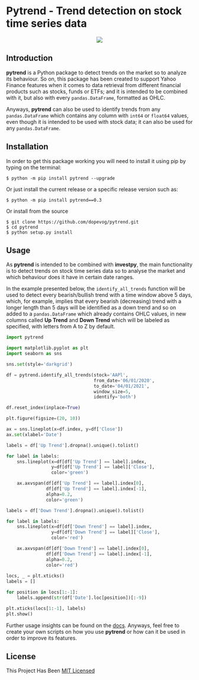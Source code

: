 # Pytrend - Trend detection on stock time series data

<p align="center">
  <img src="https://github.com/dopevog/pytrend/blob/main/images/pytrend.png"/>
</p>

## Introduction

**pytrend** is a Python package to detect trends on the market so to analyze its behaviour. So on, this package
has been created to support Yahoo Finance features when it comes to data retrieval
from different financial products such as stocks, funds or ETFs; and it is intended to be combined with it, 
but also with every `pandas.DataFrame`, formatted as OHLC.

Anyways, **pytrend** can also be used to identify trends from any `pandas.DataFrame` which contains any column with
`int64` or `float64` values, even though it is intended to be used with stock data; it can also be used for any
`pandas.DataFrame`.

## Installation

In order to get this package working you will need to install it using pip by typing on the terminal:

```
$ python -m pip install pytrend --upgrade
```

Or just install the current release or a specific release version such as:

```
$ python -m pip install pytrend==0.3
```

Or install from the source

```
$ git clone https://github.com/dopevog/pytrend.git
$ cd pytrend
$ python setup.py install
```

## Usage

As **pytrend** is intended to be combined with **investpy**, the main functionality is to
detect trends on stock time series data so to analyse the market and which behaviour does it have
in certain date ranges.

In the example presented below, the ``identify_all_trends`` function will be used to detect every bearish/bullish trend
with a time window above 5 days, which, for example, implies that every bearish (decreasing) trend with a longer
length than 5 days will be identified as a down trend and so on added to a ``pandas.DataFrame`` which already contains
OHLC values, in new columns called **Up Trend** and **Down Trend** which will be labeled as specified, with letters 
from A to Z by default.

````python
import pytrend

import matplotlib.pyplot as plt
import seaborn as sns

sns.set(style='darkgrid')

df = pytrend.identify_all_trends(stock='AAPl',
                                 from_date='06/01/2020',
                                 to_date='04/01/2021',
                                 window_size=5,
                                 identify='both')

df.reset_index(inplace=True)

plt.figure(figsize=(20, 10))

ax = sns.lineplot(x=df.index, y=df['Close'])
ax.set(xlabel='Date')

labels = df['Up Trend'].dropna().unique().tolist()

for label in labels:
    sns.lineplot(x=df[df['Up Trend'] == label].index,
                 y=df[df['Up Trend'] == label]['Close'],
                 color='green')

    ax.axvspan(df[df['Up Trend'] == label].index[0],
               df[df['Up Trend'] == label].index[-1],
               alpha=0.2,
               color='green')

labels = df['Down Trend'].dropna().unique().tolist()

for label in labels:
    sns.lineplot(x=df[df['Down Trend'] == label].index,
                 y=df[df['Down Trend'] == label]['Close'],
                 color='red')

    ax.axvspan(df[df['Down Trend'] == label].index[0],
               df[df['Down Trend'] == label].index[-1],
               alpha=0.2,
               color='red')
               
locs, _ = plt.xticks()
labels = []

for position in locs[1:-1]:
    labels.append(str(df['Date'].loc[position])[:-9])

plt.xticks(locs[1:-1], labels)
plt.show()
````

Further usage insights can be found on the [docs](https://pytrend.readthedocs.io/). Anyways, 
feel free to create your own scripts on how you use **pytrend** or how can it be used in order to improve its features.

## License
This Project Has Been [MIT Licensed](LICENSE)


